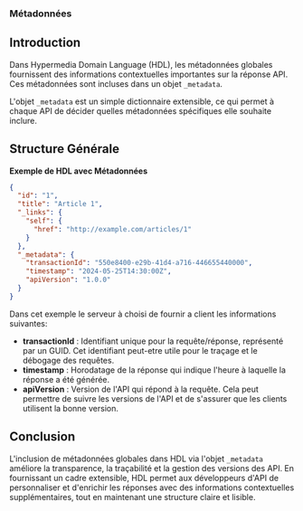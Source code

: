 ### Métadonnées

## Introduction

Dans Hypermedia Domain Language (HDL), les métadonnées globales fournissent des informations contextuelles importantes sur la réponse API. Ces métadonnées sont incluses dans un objet `_metadata`. 

L'objet `_metadata` est un simple dictionnaire extensible, ce qui permet à chaque API de décider quelles métadonnées spécifiques elle souhaite inclure.

## Structure Générale

**Exemple de HDL avec Métadonnées**

```json
{
  "id": "1",
  "title": "Article 1",
  "_links": {
    "self": {
      "href": "http://example.com/articles/1"
    }
  },
  "_metadata": {
    "transactionId": "550e8400-e29b-41d4-a716-446655440000",
    "timestamp": "2024-05-25T14:30:00Z",
    "apiVersion": "1.0.0"
  }
}
```
Dans cet exemple le serveur à choisi de fournir a client les informations suivantes:

- **transactionId** : Identifiant unique pour la requête/réponse, représenté par un GUID. Cet identifiant peut-etre utile pour le traçage et le débogage des requêtes.
- **timestamp** : Horodatage de la réponse qui indique l'heure à laquelle la réponse a été générée.
- **apiVersion** : Version de l'API qui répond à la requête. Cela peut permettre de suivre les versions de l'API et de s'assurer que les clients utilisent la bonne version.

## Conclusion

L'inclusion de métadonnées globales dans HDL via l'objet `_metadata` améliore la transparence, la traçabilité et la gestion des versions des API. En fournissant un cadre extensible, HDL permet aux développeurs d'API de personnaliser et d'enrichir les réponses avec des informations contextuelles supplémentaires, tout en maintenant une structure claire et lisible.

